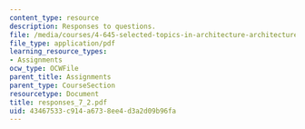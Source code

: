 ```yaml
---
content_type: resource
description: Responses to questions.
file: /media/courses/4-645-selected-topics-in-architecture-architecture-from-1750-to-the-present-fall-2004/43467533c914a6738ee4d3a2d09b96fa_responses_7_2.pdf
file_type: application/pdf
learning_resource_types:
- Assignments
ocw_type: OCWFile
parent_title: Assignments
parent_type: CourseSection
resourcetype: Document
title: responses_7_2.pdf
uid: 43467533-c914-a673-8ee4-d3a2d09b96fa
---
```


